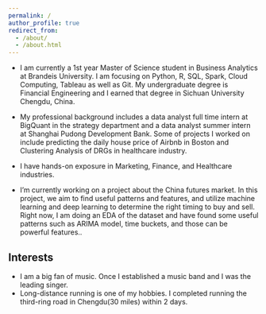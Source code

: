 ```yaml
---
permalink: /
author_profile: true
redirect_from: 
  - /about/
  - /about.html
---
```



* I am currently a 1st year Master of Science student in Business Analytics at Brandeis University. I am focusing on Python, R, SQL, Spark, Cloud Computing, Tableau as well as Git. My undergraduate degree is Financial Engineering and I earned that degree in Sichuan University Chengdu, China.

* My professional background includes a data analyst full time intern at BigQuant in the strategy department and a data analyst summer intern at Shanghai Pudong Development Bank. Some of projects I worked on include predicting the daily house price of Airbnb in Boston and Clustering Analysis of DRGs in healthcare industry.

* I have hands-on exposure in Marketing, Finance, and Healthcare industries.

* I’m currently working on a project about the China futures market. In this project, we aim to find useful patterns and features, and utilize machine learning and deep learning to determine the right timing to buy and sell. Right now, I am doing an EDA of the dataset and have found some useful patterns such as ARIMA model, time buckets, and those can be powerful features..

Interests
-------- 


* I am a big fan of music. Once I established a music band and I was the leading singer.
* Long-distance running is one of my hobbies. I completed running the third-ring road in Chengdu(30 miles) within 2 days.



 


